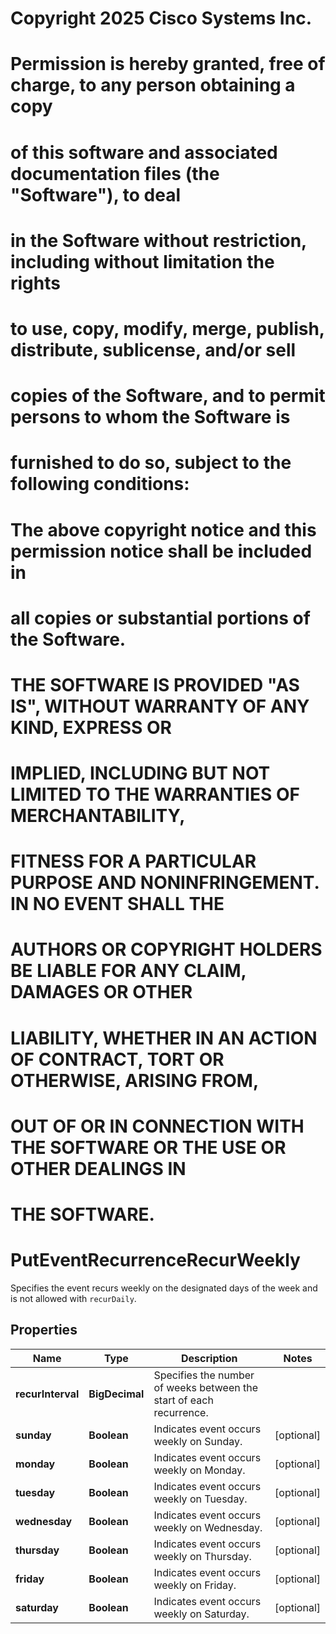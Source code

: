 <!--  Copyright 2025 Cisco Systems Inc.

Permission is hereby granted, free of charge, to any person obtaining a copy
of this software and associated documentation files (the "Software"), to deal
in the Software without restriction, including without limitation the rights
to use, copy, modify, merge, publish, distribute, sublicense, and/or sell
copies of the Software, and to permit persons to whom the Software is
furnished to do so, subject to the following conditions:

The above copyright notice and this permission notice shall be included in
all copies or substantial portions of the Software.

THE SOFTWARE IS PROVIDED "AS IS", WITHOUT WARRANTY OF ANY KIND, EXPRESS OR
IMPLIED, INCLUDING BUT NOT LIMITED TO THE WARRANTIES OF MERCHANTABILITY,
FITNESS FOR A PARTICULAR PURPOSE AND NONINFRINGEMENT. IN NO EVENT SHALL THE
AUTHORS OR COPYRIGHT HOLDERS BE LIABLE FOR ANY CLAIM, DAMAGES OR OTHER
LIABILITY, WHETHER IN AN ACTION OF CONTRACT, TORT OR OTHERWISE, ARISING FROM,
OUT OF OR IN CONNECTION WITH THE SOFTWARE OR THE USE OR OTHER DEALINGS IN
THE SOFTWARE.-->
# Copyright 2025 Cisco Systems Inc.
#
# Permission is hereby granted, free of charge, to any person obtaining a copy
# of this software and associated documentation files (the "Software"), to deal
# in the Software without restriction, including without limitation the rights
# to use, copy, modify, merge, publish, distribute, sublicense, and/or sell
# copies of the Software, and to permit persons to whom the Software is
# furnished to do so, subject to the following conditions:
#
# The above copyright notice and this permission notice shall be included in
# all copies or substantial portions of the Software.
#
# THE SOFTWARE IS PROVIDED "AS IS", WITHOUT WARRANTY OF ANY KIND, EXPRESS OR
# IMPLIED, INCLUDING BUT NOT LIMITED TO THE WARRANTIES OF MERCHANTABILITY,
# FITNESS FOR A PARTICULAR PURPOSE AND NONINFRINGEMENT. IN NO EVENT SHALL THE
# AUTHORS OR COPYRIGHT HOLDERS BE LIABLE FOR ANY CLAIM, DAMAGES OR OTHER
# LIABILITY, WHETHER IN AN ACTION OF CONTRACT, TORT OR OTHERWISE, ARISING FROM,
# OUT OF OR IN CONNECTION WITH THE SOFTWARE OR THE USE OR OTHER DEALINGS IN
# THE SOFTWARE.



# PutEventRecurrenceRecurWeekly

Specifies the event recurs weekly on the designated days of the week and is not allowed with `recurDaily`.

## Properties

| Name | Type | Description | Notes |
|------------ | ------------- | ------------- | -------------|
|**recurInterval** | **BigDecimal** | Specifies the number of weeks between the start of each recurrence. |  |
|**sunday** | **Boolean** | Indicates event occurs weekly on Sunday. |  [optional] |
|**monday** | **Boolean** | Indicates event occurs weekly on Monday. |  [optional] |
|**tuesday** | **Boolean** | Indicates event occurs weekly on Tuesday. |  [optional] |
|**wednesday** | **Boolean** | Indicates event occurs weekly on Wednesday. |  [optional] |
|**thursday** | **Boolean** | Indicates event occurs weekly on Thursday. |  [optional] |
|**friday** | **Boolean** | Indicates event occurs weekly on Friday. |  [optional] |
|**saturday** | **Boolean** | Indicates event occurs weekly on Saturday. |  [optional] |



